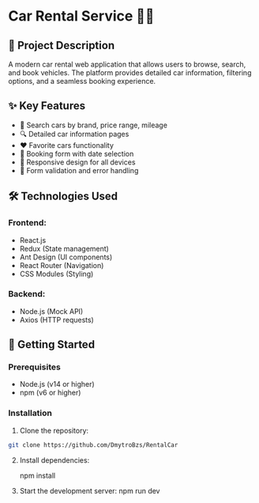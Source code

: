 # Car Rental Service 🚗💨

## 📖 Project Description

A modern car rental web application that allows users to browse, search, and book vehicles. The platform provides detailed car information, filtering options, and a seamless booking experience.

## ✨ Key Features

- 🚀 Search cars by brand, price range, mileage
- 🔍 Detailed car information pages
- ❤️ Favorite cars functionality
- 📅 Booking form with date selection
- 📱 Responsive design for all devices
- 🔐 Form validation and error handling

## 🛠️ Technologies Used

### Frontend:

- React.js
- Redux (State management)
- Ant Design (UI components)
- React Router (Navigation)
- CSS Modules (Styling)

### Backend:

- Node.js (Mock API)
- Axios (HTTP requests)

## 🚀 Getting Started

### Prerequisites

- Node.js (v14 or higher)
- npm (v6 or higher)

### Installation

1. Clone the repository:

```bash
git clone https://github.com/DmytroBzs/RentalCar
```

2. Install dependencies:

   npm install

3. Start the development server:
   npm run dev
